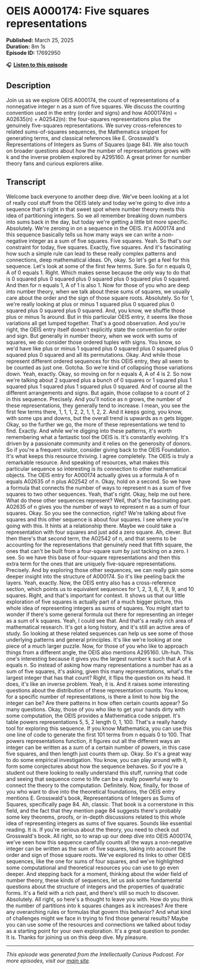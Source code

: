 # OEIS A000174: Five squares representations

**Published:** March 25, 2025  
**Duration:** 8m 1s  
**Episode ID:** 17692950

🎧 **[Listen to this episode](https://intellectuallycurious.buzzsprout.com/2529712/episodes/17692950-oeis-a000174-five-squares-representations)**

## Description

Join us as we explore OEIS A000174, the count of representations of a nonnegative integer n as a sum of five squares. We discuss the counting convention used in the entry (order and signs) and how A000174(n) = A02635(n) + A02542(n): the four-squares representations plus the genuinely five-squares representations. We survey cross-references to related sums-of-squares sequences, the Mathematica snippet for generating terms, and classical references like E. Grosswald's Representations of Integers as Sums of Squares (page 84). We also touch on broader questions about how the number of representations grows with k and the inverse problem explored by A295160. A great primer for number theory fans and curious explorers alike.

## Transcript

Welcome back everyone to another deep dive. We've been looking at a lot of really cool stuff from the OEIS lately and today we're going to dive into a sequence that's right in that sweet spot where number theory meets this idea of partitioning integers. So we all remember breaking down numbers into sums back in the day, but today we're getting a little bit more specific. Absolutely. We're zeroing in on a sequence in the OEIS. It's A000174 and this sequence basically tells us how many ways we can write a non-negative integer as a sum of five squares. Five squares. Yeah. So that's our constraint for today, five squares. Exactly, five squares. And it's fascinating how such a simple rule can lead to these really complex patterns and connections, deep mathematical ideas. Oh, okay. So let's get a feel for this sequence. Let's look at some of the first few terms. Sure. So for n equals 0, A of 0 equals 1. Right. Which makes sense because the only way to do that is 0 squared plus 0 squared plus 0 squared plus 0 squared plus 0 squared. And then for n equals 1, A of 1 is also 1. Now for those of you who are deep into number theory, when we talk about these sums of squares, we usually care about the order and the sign of those square roots. Absolutely. So for 1, we're really looking at plus or minus 1 squared plus 0 squared plus 0 squared plus 0 squared plus 0 squared. And, you know, we shuffle those plus or minus 1s around. But in this particular OEIS entry, it seems like those variations all get lumped together. That's a good observation. And you're right, the OEIS entry itself doesn't explicitly state the convention for order and sign. But generally in number theory, when we work with sums of squares, we do consider those ordered tuples with signs. You know, so we'd have like plus or minus 1 squared plus 0 squared plus 0 squared plus 0 squared plus 0 squared and all its permutations. Okay. And while those represent different ordered sequences for this OEIS entry, they all seem to be counted as just one. Gotcha. So we're kind of collapsing those variations down. Yeah, exactly. Okay, so moving on for n equals 4, A of 4 is 2. So now we're talking about 2 squared plus a bunch of 0 squares or 1 squared plus 1 squared plus 1 squared plus 1 squared plus 0 squared. And of course all the different arrangements and signs. But again, those collapse to a count of 2 in this sequence. Precisely. And you'll notice as n grows, the number of these representations, they generally tend to increase. I mean, you see the first few terms there, 1, 1, 1, 2, 2, 1, 1, 2, 2. And it keeps going, you know, with some ups and downs, but the overall trend is upwards as n gets bigger. Okay, so the further we go, the more of these representations we tend to find. Exactly. And while we're digging into these patterns, it's worth remembering what a fantastic tool the OEIS is. It's constantly evolving. It's driven by a passionate community and it relies on the generosity of donors. So if you're a frequent visitor, consider giving back to the OEIS Foundation. It's what keeps this resource thriving. I agree completely. The OEIS is truly a remarkable resource. And speaking of resources, what makes this particular sequence so interesting is its connection to other mathematical objects. The OEIS entry for A000174 actually gives us a formula A of n equals A02635 of n plus A02542 of n. Okay, hold on a second. So we have a formula that connects the number of ways to represent n as a sum of five squares to two other sequences. Yeah, that's right. Okay, help me out here. What do these other sequences represent? Well, that's the fascinating part. A02635 of n gives you the number of ways to represent n as a sum of four squares. Okay. So you see the connection, right? We're talking about five squares and this other sequence is about four squares. I see where you're going with this. It hints at a relationship there. Maybe we could take a representation with four squares and just add a zero square. Ah, clever. But then there's that second term, the A02542 of n, and that seems to be accounting for the representations that genuinely need that fifth square, the ones that can't be built from a four-square sum by just tacking on a zero. I see. So we have this base of four-square representations and then this extra term for the ones that are uniquely five-square representations. Precisely. And by exploring those other sequences, we can really gain some deeper insight into the structure of A000174. So it's like peeling back the layers. Yeah, exactly. Now, the OEIS entry also has a cross-reference section, which points us to equivalent sequences for 1, 2, 3, 6, 7, 8, 9, and 10 squares. Right, and that's important for context. It shows us that our little exploration of five squares is actually part of a much bigger picture, this whole idea of representing integers as sums of squares. You might start to wonder if there's some general formula out there for representing an integer as a sum of k squares. Yeah, I could see that. And that's a really rich area of mathematical research. It's got a long history, and it's still an active area of study. So looking at these related sequences can help us see some of those underlying patterns and general principles. It's like we're looking at one piece of a much larger puzzle. Now, for those of you who like to approach things from a different angle, the OEIS also mentions A295160. Uh-huh. This one's interesting because it gives you the largest number k such that A of k equals n. So instead of asking how many representations a number has as a sum of five squares, it's asking, given this many representations, what's the largest integer that has that count? Right, it flips the question on its head. It does, it's like an inverse problem. Yeah, it is. And it raises some interesting questions about the distribution of these representation counts. You know, for a specific number of representations, is there a limit to how big the integer can be? Are there patterns in how often certain counts appear? So many questions. Okay, those of you who like to get your hands dirty with some computation, the OEIS provides a Mathematica code snippet. It's table powers representations 5, 5, 2 length 0, 1, 100. That's a really handy tool for exploring this sequence. If you know Mathematica, you can use this one line of code to generate the first 101 terms from n equals 0 to 100. That powers representations function, it figures out all the different ways an integer can be written as a sum of a certain number of powers, in this case five squares, and then length just counts them up. Okay. So it's a great way to do some empirical investigation. You know, you can play around with it, form some conjectures about how the sequence behaves. So if you're a student out there looking to really understand this stuff, running that code and seeing that sequence come to life can be a really powerful way to connect the theory to the computation. Definitely. Now, finally, for those of you who want to dive into the theoretical foundations, the OEIS entry mentions E. Grosswald's book, Representations of Integers as Sums of Squares, specifically page 84. Ah, classic. That book is a cornerstone in this field, and the fact that they mention page 84 suggests there's probably some key theorems, proofs, or in-depth discussions related to this whole idea of representing integers as sums of five squares. Sounds like essential reading. It is. If you're serious about the theory, you need to check out Grosswald's book. All right, so to wrap up our deep dive into OEIS A000174, we've seen how this sequence carefully counts all the ways a non-negative integer can be written as the sum of five squares, taking into account the order and sign of those square roots. We've explored its links to other OEIS sequences, like the one for sums of four squares, and we've highlighted some computational and theoretical resources you can use to go even deeper. And stepping back for a moment, thinking about the wider field of number theory, these kinds of sequences, let us ask some fundamental questions about the structure of integers and the properties of quadratic forms. It's a field with a rich past, and there's still so much to discover. Absolutely. All right, so here's a thought to leave you with. How do you think the number of partitions into k squares changes as k increases? Are there any overarching rules or formulas that govern this behavior? And what kind of challenges might we face in trying to find those general results? Maybe you can use some of the resources and connections we talked about today as a starting point for your own exploration. It's a great question to ponder. It is. Thanks for joining us on this deep dive. My pleasure.

---
*This episode was generated from the Intellectually Curious Podcast. For more episodes, visit our [main site](https://intellectuallycurious.buzzsprout.com).*
